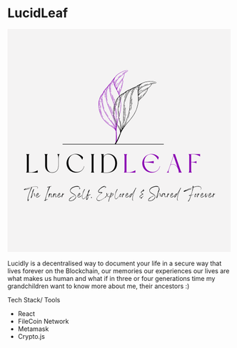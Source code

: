 # LucidLeaf

![image](frontend/assets/Logo.png)

Lucidly is a decentralised way to document your life in a secure way that lives forever on the Blockchain, our memories our experiences our lives are what makes us human and what if in three or four generations time my grandchildren want to know more about me, their ancestors :)

Tech Stack/ Tools
- React
- FileCoin Network
- Metamask
- Crypto.js

